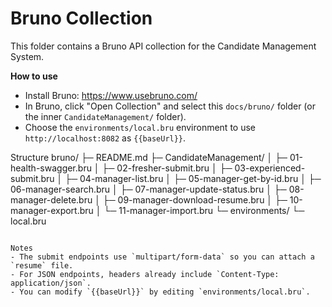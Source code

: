 # Bruno Collection

This folder contains a Bruno API collection for the Candidate Management System.

**How to use**
- Install Bruno: https://www.usebruno.com/
- In Bruno, click "Open Collection" and select this `docs/bruno/` folder (or the inner `CandidateManagement/` folder).
- Choose the `environments/local.bru` environment to use `http://localhost:8082` as `{{baseUrl}}`.

Structure
bruno/
├─ README.md
├─ CandidateManagement/
│  ├─ 01-health-swagger.bru
│  ├─ 02-fresher-submit.bru
│  ├─ 03-experienced-submit.bru
│  ├─ 04-manager-list.bru
│  ├─ 05-manager-get-by-id.bru
│  ├─ 06-manager-search.bru
│  ├─ 07-manager-update-status.bru
│  ├─ 08-manager-delete.bru
│  ├─ 09-manager-download-resume.bru
│  ├─ 10-manager-export.bru
│  └─ 11-manager-import.bru
└─ environments/
   └─ local.bru
```

Notes
- The submit endpoints use `multipart/form-data` so you can attach a `resume` file.
- For JSON endpoints, headers already include `Content-Type: application/json`.
- You can modify `{{baseUrl}}` by editing `environments/local.bru`.
